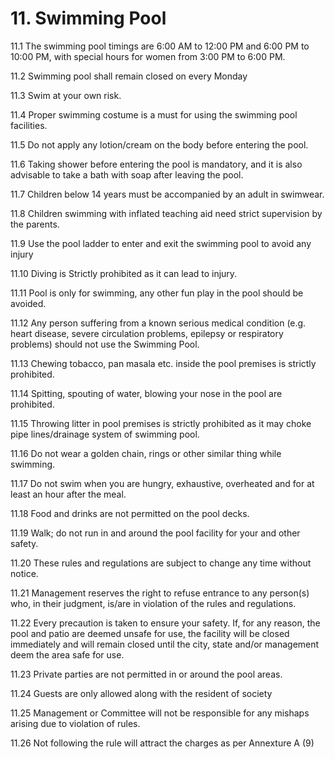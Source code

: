 # 11. Swimming Pool

11.1	The swimming pool timings are 6:00 AM to 12:00 PM and 6:00 PM to 10:00 PM, with special hours for women from 3:00 PM to 6:00 PM.

11.2	Swimming pool shall remain closed on every Monday

11.3	Swim at your own risk.

11.4	Proper swimming costume is a must for using the swimming pool facilities.

11.5	Do not apply any lotion/cream on the body before entering the pool.

11.6	Taking shower before entering the pool is mandatory, and it is also advisable to take a bath with soap after leaving the pool.

11.7	Children below 14 years must be accompanied by an adult in swimwear.

11.8	Children swimming with inflated teaching aid need strict supervision by the parents.

11.9	Use the pool ladder to enter and exit the swimming pool to avoid any injury

11.10	Diving is Strictly prohibited as it can lead to injury.

11.11	Pool is only for swimming, any other fun play in the pool should be avoided.

11.12	Any person suffering from a known serious medical condition (e.g. heart disease, severe circulation problems, epilepsy or respiratory problems) should not use the Swimming Pool.

11.13	Chewing tobacco, pan masala etc. inside the pool premises is strictly prohibited.

11.14	Spitting, spouting of water, blowing your nose in the pool are prohibited.

11.15	Throwing litter in pool premises is strictly prohibited as it may choke pipe lines/drainage system of swimming pool.

11.16	Do not wear a golden chain, rings or other similar thing while swimming.

11.17	Do not swim when you are hungry, exhaustive, overheated and for at least an hour after the meal.

11.18	Food and drinks are not permitted on the pool decks.

11.19	Walk; do not run in and around the pool facility for your and other safety.

11.20	These rules and regulations are subject to change any time without notice.

11.21	Management reserves the right to refuse entrance to any person(s) who, in their judgment, is/are in violation of the rules and regulations.

11.22	Every precaution is taken to ensure your safety. If, for any reason, the pool and patio are deemed unsafe for use, the facility will be closed immediately and will remain closed until the city, state and/or management deem the area safe for use.

11.23	Private parties are not permitted in or around the pool areas.

11.24	Guests are only allowed along with the resident of society

11.25	Management or Committee will not be responsible for any mishaps arising due to violation of rules.

11.26	Not following the rule will attract the charges as per Annexture A (9)

